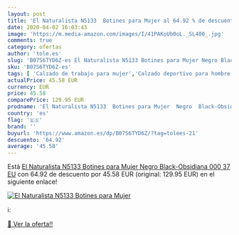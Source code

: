 ```yaml
---
layout: post
title: 'El Naturalista N5133  Botines para Mujer al 64.92 % de descuento'
date: 2020-04-02 16:03:43
image: 'https://m.media-amazon.com/images/I/41PAKoUb0oL._SL400_.jpg'
comments: true
category: ofertas
author: 'tole.es'
slug: 'B07S6TYD6Z-es El Naturalista N5133 Botines para Mujer Negro Black-...'
sku: 'B07S6TYD6Z-es'
tags: [ 'Calzado de trabajo para mujer','Calzado deportivo para hombre','Calzado sanitario y de hostelería para mujer','Chanclas y sandalias de piscina para hombre','Sandalias y chanclas para niña','Zapatillas y calzado deportivo para hombre','Zapatos','Zapatos para hombre','Zapatos para mujer','Zapatos para niñas pequeñas','Zapatos y complementos','Zuecos sanitarios y de hostelería para mujer','Zuecos y mules para hombre','botines', ]
actualPrice: 45.58 EUR
currency: EUR
price: 45.58
comparePrice: 129.95 EUR
prodname: 'El Naturalista N5133  Botines para Mujer  Negro  Black-Obsidiana 000   37 EU'
country: 'es'
flag: '🇪🇸'
brand: ''
buyurl: 'https://www.amazon.es/dp/B07S6TYD6Z/?tag=tolees-21'
descuento: '64.92'
average: '45.58'
---
```


Está [El Naturalista N5133  Botines para Mujer  Negro  Black-Obsidiana 000   37 EU](https://www.amazon.es/dp/B07S6TYD6Z/?tag=tolees-21) con 64.92 de descuento por 45.58 EUR (original: 129.95 EUR) en el siguiente enlace!

[![El Naturalista N5133  Botines para Mujer](https://m.media-amazon.com/images/I/41PAKoUb0oL._SL400_.jpg)](https://www.amazon.es/dp/B07S6TYD6Z/?tag=tolees-21)

ℹ️:


[🛒 Ver la oferta!!](https://www.amazon.es/dp/B07S6TYD6Z/?tag=tolees-21)
